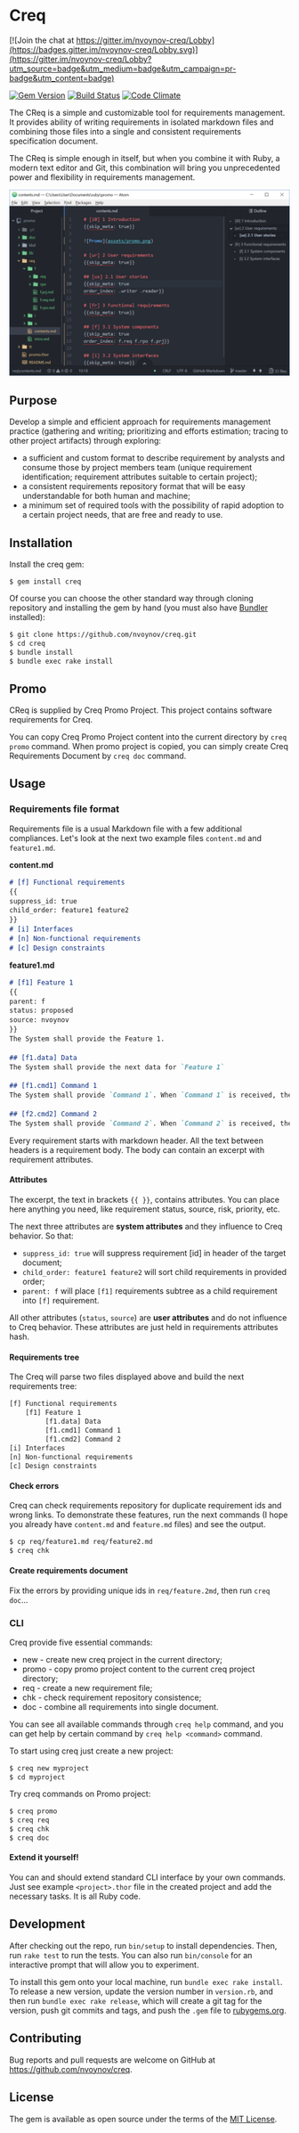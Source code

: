 # Creq

[![Join the chat at https://gitter.im/nvoynov-creq/Lobby](https://badges.gitter.im/nvoynov-creq/Lobby.svg)](https://gitter.im/nvoynov-creq/Lobby?utm_source=badge&utm_medium=badge&utm_campaign=pr-badge&utm_content=badge)

[![Gem Version](https://badge.fury.io/rb/creq.svg)](https://badge.fury.io/rb/creq) [![Build Status](https://travis-ci.org/nvoynov/creq.svg?branch=master)](https://travis-ci.org/nvoynov/creq) [![Code Climate](https://codeclimate.com/github/nvoynov/creq/badges/gpa.svg)](https://codeclimate.com/github/nvoynov/creq)

The CReq is a simple and customizable tool for requirements management. It provides ability of writing requirements in isolated markdown files and combining those files into a single and consistent requirements specification document.

The CReq is simple enough in itself, but when you combine it with Ruby, a modern text editor and Git, this combination will bring you unprecedented power and flexibility in requirements management.

![Promo](lib/assets/promo/doc/assets/promo.png)

## Purpose

Develop a simple and efficient approach for requirements management practice (gathering and writing; prioritizing and efforts estimation; tracing to other project artifacts) through exploring:
* a sufficient and custom format to describe requirement by analysts and consume those by project members team (unique requirement identification; requirement attributes suitable to certain project);
* a consistent requirements repository format that will be easy understandable for both human and machine;
* a minimum set of required tools with the possibility of rapid adoption to a certain project needs, that are free and ready to use.

## Installation

Install the creq gem:

    $ gem install creq

Of course you can choose the other standard way through cloning repository and installing the gem by hand (you must also have [Bundler](http://bundler.io/) installed):

    $ git clone https://github.com/nvoynov/creq.git
    $ cd creq    
    $ bundle install
    $ bundle exec rake install

## Promo

CReq is supplied by Creq Promo Project. This project contains software requirements for Creq.

You can copy Creq Promo Project content into the current directory by `creq promo` command. When promo project is copied, you can simply create Creq Requirements Document by `creq doc` command.

## Usage

### Requirements file format

Requirements file is a usual Markdown file with a few additional compliances. Let's look at the next two example files `content.md` and `feature1.md`.

**content.md**
```markdown
# [f] Functional requirements
{{
suppress_id: true
child_order: feature1 feature2  
}}
# [i] Interfaces
# [n] Non-functional requirements
# [c] Design constraints
```

**feature1.md**
```markdown
# [f1] Feature 1
{{
parent: f
status: proposed
source: nvoynov  
}}
The System shall provide the Feature 1.

## [f1.data] Data
The System shall provide the next data for `Feature 1`

## [f1.cmd1] Command 1
The System shall provide `Command 1`. When `Command 1` is received, the System shall do something.

## [f2.cmd2] Command 2
The System shall provide `Command 2`. When `Command 2` is received, the System shall do something other than `Command 1` (see [[f2.cmd1]] for details).
```

Every requirement starts with markdown header. All the text between headers is a requirement body. The body can contain an excerpt with requirement attributes.

#### Attributes

The excerpt, the text in brackets `{{ }}`, contains attributes. You can place here anything you need, like requirement status, source, risk, priority, etc.

The next three attributes are **system attributes** and they influence to Creq behavior. So that:
* `suppress_id: true` will suppress requirement [id] in header of the target document;
* `child_order: feature1 feature2` will sort child requirements in provided order;
* `parent: f` will place `[f1]` requirements subtree as a child requirement into `[f]` requirement.

All other attributes (`status`, `source`) are **user attributes** and do not influence to Creq behavior. These attributes are just held in requirements attributes hash.

#### Requirements tree

The Creq will parse two files displayed above and build the next requirements tree:

```
[f] Functional requirements
    [f1] Feature 1
         [f1.data] Data
         [f1.cmd1] Command 1
         [f1.cmd2] Command 2
[i] Interfaces
[n] Non-functional requirements
[c] Design constraints
```

#### Check errors

Creq can check requirements repository for duplicate requirement ids and wrong links. To demonstrate these features, run the next commands (I hope you already have `content.md` and `feature.md` files) and see the output.

    $ cp req/feature1.md req/feature2.md
    $ creq chk

#### Create requirements document

Fix the errors by providing unique ids in `req/feature.2md`, then run `creq doc`...

### CLI

Creq provide five essential commands:
* new - create new creq project in the current directory;
* promo - copy promo project content to the current creq project directory;
* req - create a new requirement file;
* chk - check requirement repository consistence;
* doc - combine all requirements into single document.

You can see all available commands through `creq help` command, and you can get help by certain command by `creq help <command>` command.

To start using creq just create a new project:

    $ creq new myproject
    $ cd myproject

Try creq commands on Promo project:

    $ creq promo
    $ creq req
    $ creq chk
    $ creq doc

#### Extend it yourself!

You can and should extend standard CLI interface by your own commands. Just see example `<project>.thor` file in the created project and add the necessary tasks. It is all Ruby code.

## Development

After checking out the repo, run `bin/setup` to install dependencies. Then, run `rake test` to run the tests. You can also run `bin/console` for an interactive prompt that will allow you to experiment.

To install this gem onto your local machine, run `bundle exec rake install`. To release a new version, update the version number in `version.rb`, and then run `bundle exec rake release`, which will create a git tag for the version, push git commits and tags, and push the `.gem` file to [rubygems.org](https://rubygems.org).

## Contributing

Bug reports and pull requests are welcome on GitHub at https://github.com/nvoynov/creq.

## License

The gem is available as open source under the terms of the [MIT License](http://opensource.org/licenses/MIT).
